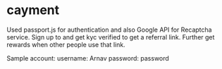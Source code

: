 # cayment

Used passport.js for authentication and also Google API for Recaptcha service.
Sign up to and get kyc verified to get a referral link. Further get rewards when other people use that link.

Sample account:
username: Arnav
password: password
